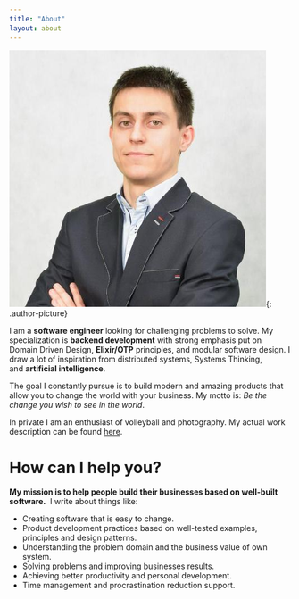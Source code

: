 ```yaml
---
title: "About"
layout: about
---
```


![My photo](/assets/images/bartoszgorka.jpeg){: .author-picture}

I am a **software engineer** looking for challenging problems to solve.
My specialization is **backend development** with strong emphasis put on Domain Driven Design, **Elixir/OTP** principles, and modular software design.
I draw a lot of inspiration from distributed systems, Systems Thinking, and **artificial intelligence**.

The goal I constantly pursue is to build modern and amazing products that allow you to change the world with your business.
My motto is: *Be the change you wish to see in the world*.

In private I am an enthusiast of volleyball and photography.
My actual work description can be found [here](https://bartoszgorka.com/now).

# How can I help you?

**My mission is to help people build their businesses based on well-built software.**
 I write about things like:
- Creating software that is easy to change.
- Product development practices based on well-tested examples, principles and design patterns.
- Understanding the problem domain and the business value of own system.
- Solving problems and improving businesses results.
- Achieving better productivity and personal development.
- Time management and procrastination reduction support.
